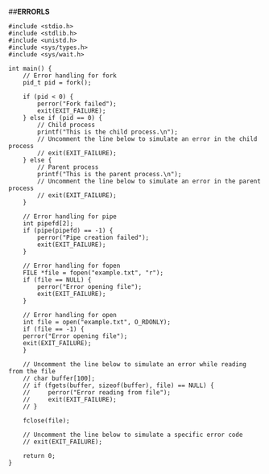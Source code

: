 ##**ERRORLS**

    #include <stdio.h>
    #include <stdlib.h>
    #include <unistd.h>
    #include <sys/types.h>
    #include <sys/wait.h>

    int main() {
        // Error handling for fork
        pid_t pid = fork();

        if (pid < 0) {
            perror("Fork failed");
            exit(EXIT_FAILURE);
        } else if (pid == 0) {
            // Child process
            printf("This is the child process.\n");
            // Uncomment the line below to simulate an error in the child process
            // exit(EXIT_FAILURE);
        } else {
            // Parent process
            printf("This is the parent process.\n");
            // Uncomment the line below to simulate an error in the parent process
            // exit(EXIT_FAILURE);
        }

        // Error handling for pipe
        int pipefd[2];
        if (pipe(pipefd) == -1) {
            perror("Pipe creation failed");
            exit(EXIT_FAILURE);
        }

        // Error handling for fopen
        FILE *file = fopen("example.txt", "r");
        if (file == NULL) {
            perror("Error opening file");
            exit(EXIT_FAILURE);
        }

        // Error handling for open
        int file = open("example.txt", O_RDONLY);
        if (file == -1) {
        perror("Error opening file");
        exit(EXIT_FAILURE);
        }

        // Uncomment the line below to simulate an error while reading from the file
        // char buffer[100];
        // if (fgets(buffer, sizeof(buffer), file) == NULL) {
        //     perror("Error reading from file");
        //     exit(EXIT_FAILURE);
        // }

        fclose(file);

        // Uncomment the line below to simulate a specific error code
        // exit(EXIT_FAILURE);

        return 0;
    }
